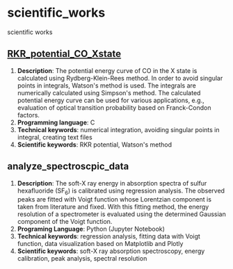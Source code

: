 # scientific_works
scientific works

## [RKR_potential_CO_Xstate](https://github.com/ksonod/scientific_works/tree/master/RKR_potential_CO_Xstate)
1. <strong>Description</strong>: The potential energy curve of CO in the X state is calculated using Rydberg-Klein-Rees method. In order to avoid singular points in integrals, Watson's method is used. The integrals are numerically calculated using Simpson's method. The calculated potential energy curve can be used for various applications, e.g., evaluation of optical transition probability based on Franck-Condon factors.  
2. <strong>Programming language</strong>: C
3. <strong>Technical keywords</strong>: numerical integration, avoiding singular points in integral, creating text files
4. <strong>Scientific keywords</strong>: RKR potential, Watson's method
 
## analyze_spectroscpic_data
1. <strong>Description</strong>: The soft-X ray energy in absorption spectra of sulfur hexafluoride (SF<sub>6</sub>) is calibrated using regression analysis. The observed peaks are fitted with Voigt function whose Lorentzian component is taken from literature and fixed. With this fitting method, the energy resolution of a spectrometer is evaluated using the determined Gaussian component of the Voigt function.
2. <strong>Programing Language</strong>: Python (Jupyter Notebook)
3. <strong>Technical keywords</strong>: regression analysis, fitting data with Voigt function, data visualization based on Matplotlib and Plotly
4. <strong>Scientific keywords</strong>: soft-X ray absorption spectroscopy, energy calibration, peak analysis, spectral resolution


